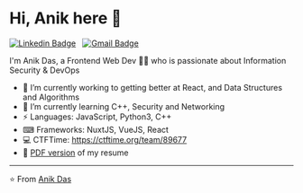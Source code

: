 # Hi, Anik here 👋
 [![Linkedin Badge](https://img.shields.io/badge/-Anik-blue?style=for-the-badge-square&logo=Linkedin&logoColor=white&link=https://www.linkedin.com/in/sadn1ck/)](https://www.linkedin.com/in/sadn1ck/) &nbsp; [![Gmail Badge](https://img.shields.io/badge/-anikdas0811@gmail.com-c14438?style=for-the-badge-square&logo=Gmail&logoColor=white&link=mailto:anikdas0811@gmail.com)](mailto:anikdas0811@gmail.com)

I'm Anik Das, a Frontend Web Dev 👨‍💻 who is passionate about Information Security & DevOps



- 🔭 I’m currently working to getting better at React, and Data Structures and Algorithms
- 🌱 I’m currently learning C++, Security and Networking
-  ⚡ Languages: JavaScript, Python3, C++
- ⌨ Frameworks: NuxtJS, VueJS, React
- 💻 CTFTime: https://ctftime.org/team/89677
- 📃 <a target="_blank" href="https://drive.google.com/file/d/11RewrnkZ4WVkDOFusuqm-wCPPJjGt044/view?usp=sharing">PDF version</a> of my resume
---
⭐️ From [Anik Das](https://github.com/sadn1ck)
